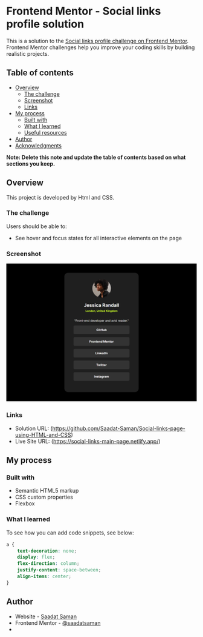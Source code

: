 # Frontend Mentor - Social links profile solution

This is a solution to the [Social links profile challenge on Frontend Mentor](https://www.frontendmentor.io/challenges/social-links-profile-UG32l9m6dQ). Frontend Mentor challenges help you improve your coding skills by building realistic projects. 

## Table of contents

- [Overview](#overview)
  - [The challenge](#the-challenge)
  - [Screenshot](#screenshot)
  - [Links](#links)
- [My process](#my-process)
  - [Built with](#built-with)
  - [What I learned](#what-i-learned)
  - [Useful resources](#useful-resources)
- [Author](#author)
- [Acknowledgments](#acknowledgments)

**Note: Delete this note and update the table of contents based on what sections you keep.**

## Overview
This project is developed by Html and CSS. 


### The challenge

Users should be able to:

- See hover and focus states for all interactive elements on the page

### Screenshot

![](/social-links-profile.png)



### Links

- Solution URL: (https://github.com/Saadat-Saman/Social-links-page-using-HTML-and-CSS)
- Live Site URL: (https://social-links-main-page.netlify.app/)

## My process

### Built with

- Semantic HTML5 markup
- CSS custom properties
- Flexbox


### What I learned


To see how you can add code snippets, see below:


```css
a {
    text-decoration: none;
    display: flex;
    flex-direction: column;
    justify-content: space-between;
    align-items: center;
}
```







## Author

- Website - [Saadat Saman](https://www.your-site.com)
- Frontend Mentor - [@saadatsaman](https://www.frontendmentor.io/profile/yourusername)
- 

